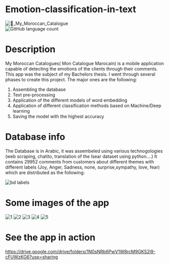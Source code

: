 # Emotion-classification-in-text
![📱_My_Moroccan_Catalogue](https://user-images.githubusercontent.com/74463765/158026643-e3b8e71f-f0fd-4ddd-a7d8-ded8d6bec247.png)
<br>
![GitHub language count](https://img.shields.io/github/languages/count/Linaaee/Emotion-classification-in-text?color=pink)

# Description
My Moroccan Catalogues( Mon Catalogue Marocain) is a mobile application capable of detecting the emotions of the clients through their comments. This app was the subject of my Bachelors thesis. I went through several phases to create this project.
The major ones are the following:
1. Assembling the database
2. Text pre-processing
3. Application of the different models of word embedding 
4. Application of different classification methods based on Machine/Deep learning
5. Saving the model with the highest accuracy


# Database info 
The Database is in Arabic, it was assembeled using various technogologies (web scraping, chatito, translation of the Isear dataset using python....)
It contains 29952 comments from customers about different themes with different labels (Joy, Anger, Sadness, none, surprise,sympathy, love, fear) which are distributed as the following:

![bd labels](https://user-images.githubusercontent.com/74463765/158029503-dad6b142-c906-4679-a97b-15e6b9fe3334.PNG)


# Some images of the app

![1](https://user-images.githubusercontent.com/74463765/158030453-66cb99f8-a86d-4dc3-9d54-255c76551ca4.PNG)
![2](https://user-images.githubusercontent.com/74463765/158030444-9c6dd778-6c47-4fab-91c5-51e7e6f5b91c.PNG)
![3](https://user-images.githubusercontent.com/74463765/158030445-b920e0d2-009a-4bcb-9af7-e5e576064ed6.PNG)
![4](https://user-images.githubusercontent.com/74463765/158030446-7cde36e3-3218-404d-9f47-1f806173f236.PNG)
![5](https://user-images.githubusercontent.com/74463765/158030448-11d305fa-0fe0-4b0d-902d-8061c11c2389.PNG)


# See the app in action
https://drive.google.com/drive/folders/1N0sNRb6PwV1W8rcM9GKS2j9-cFUWzKG6?usp=sharing
